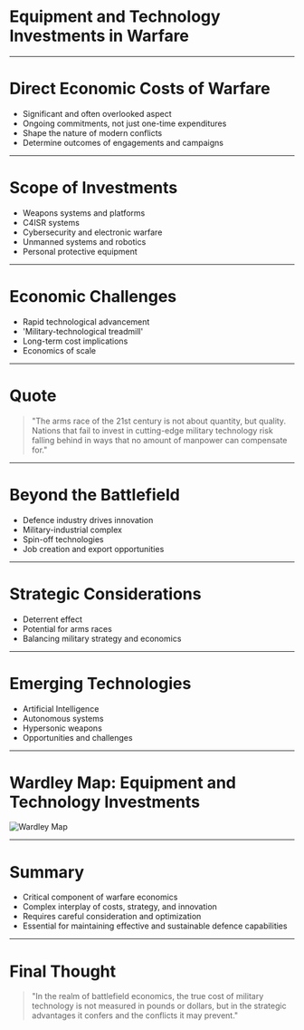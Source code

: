 # Equipment and Technology Investments in Warfare

---

# Direct Economic Costs of Warfare

- Significant and often overlooked aspect
- Ongoing commitments, not just one-time expenditures
- Shape the nature of modern conflicts
- Determine outcomes of engagements and campaigns

---

# Scope of Investments

- Weapons systems and platforms
- C4ISR systems
- Cybersecurity and electronic warfare
- Unmanned systems and robotics
- Personal protective equipment

---

# Economic Challenges

- Rapid technological advancement
- 'Military-technological treadmill'
- Long-term cost implications
- Economics of scale

---

# Quote

> "The arms race of the 21st century is not about quantity, but quality. Nations that fail to invest in cutting-edge military technology risk falling behind in ways that no amount of manpower can compensate for."

---

# Beyond the Battlefield

- Defence industry drives innovation
- Military-industrial complex
- Spin-off technologies
- Job creation and export opportunities

---

# Strategic Considerations

- Deterrent effect
- Potential for arms races
- Balancing military strategy and economics

---

# Emerging Technologies

- Artificial Intelligence
- Autonomous systems
- Hypersonic weapons
- Opportunities and challenges

---

# Wardley Map: Equipment and Technology Investments

![Wardley Map](https://images.wardleymaps.ai/map_c21c54c0-b8b4-4d26-955d-d5773e3ecae2.png)

---

# Summary

- Critical component of warfare economics
- Complex interplay of costs, strategy, and innovation
- Requires careful consideration and optimization
- Essential for maintaining effective and sustainable defence capabilities

---

# Final Thought

> "In the realm of battlefield economics, the true cost of military technology is not measured in pounds or dollars, but in the strategic advantages it confers and the conflicts it may prevent."